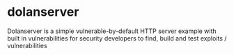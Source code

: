 dolanserver
===========

Dolanserver is a simple vulnerable-by-default HTTP server example with built in vulnerabilities for security developers to find, build and test exploits / vulnerabilities

